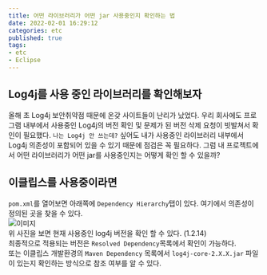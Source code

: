 ```yaml
---
title: 어떤 라이브러리가 어떤 jar 사용중인지 확인하는 법     
date: 2022-02-01 16:29:12
categories: etc  
published: true 
tags:
- etc  
- Eclipse   
---
```


## Log4j를 사용 중인 라이브러리를 확인해보자    
올해 초 Log4j 보안취약점 때문에 온갖 사이트들이 난리가 났었다. 우리 회사에도 프로그램 내부에서 사용중인 Log4j의 버전 확인 및 문제가 된 버전 삭제 요청이 빗발쳐서 확인이 필요했다. `나는 Log4j 안 쓰는데?` 싶어도 내가 사용중인 라이브러리 내부에서 Log4j 의존성이 포함되어 있을 수 있기 때문에 점검은 꼭 필요하다. 그럼 내 프로젝트에서 어떤 라이브러리가 어떤 jar를 사용중인지는 어떻게 확인 할 수 있을까?  

## 이클립스를 사용중이라면  
`pom.xml`를 열어보면 아래쪽에 `Dependency Hierarchy`탭이 있다. 여기에서 의존성이 정의된 곳을 찾을 수 있다.  
![이미지](https://i.imgur.com/6sd11nR.png)  
위 사진을 보면 현재 사용중인 log4j 버전을 확인 할 수 있다. (1.2.14)  
최종적으로 적용되는 버전은 `Resolved Dependency`목록에서 확인이 가능하다.  
또는 이클립스 개발환경의 `Maven Dependency` 목록에서 `log4j-core-2.X.X.jar` 파일이 있는지 확인하는 방식으로 참조 여부를 알 수 있다.  

